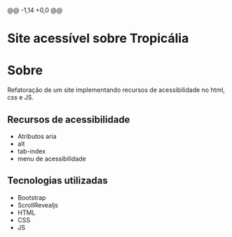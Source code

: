 @@ -1,14 +0,0 @@
 # Site acessível sobre Tropicália
 # Sobre
 Refatoração de um site implementando recursos de acessibilidade no html, css e JS.
 ## Recursos de acessibilidade
 - Atributos aria
 - alt
 - tab-index
 - menu de acessibilidade
 ## Tecnologias utilizadas
 - Bootstrap
 - ScrollRevealjs
 - HTML
 - CSS
 - JS
